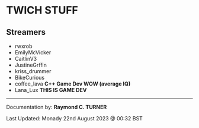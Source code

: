 # TWICH STUFF

## Streamers
* rwxrob
* EmilyMcVicker
* CaitlinV3
* JustineGrffin
* kriss_drummer
* BikeCurious
* coffee_lava **C++ Game Dev WOW (average IQ)**
* Lana_Lux **THIS IS GAME DEV**



---

Documentation by: **Raymond C. TURNER**

Last Updated: Monady 22nd August 2023 @ 00:32 BST